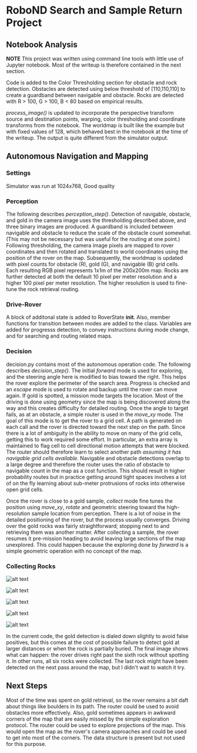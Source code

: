 # RoboND Search and Sample Return Project

## Notebook Analysis

**NOTE**  This project was written using command line tools with little use of Jupyter notebook.  Most of the writeup is therefore contained in the next section.

Code is added to the Color Thresholding section for obstacle and rock detection.  Obstacles are detected using below threshold of [110,110,110] to create a guardband between navigable and obstacle.  Rocks are detected with R > 100, G > 100, B < 80 based on empirical results.

*process_image()* is updated to incorporate the perspective transform source and destination points, warping, color thresholding and coordinate transforms from the notebook.  The worldmap is built like the example but with fixed values of 128, which behaved best in the notebook at the time of the writeup.  The output is quite different from the simulator output.


## Autonomous Navigation and Mapping

### Settings

Simulator was run at 1024x768, Good quality

### Perception

The following describes *perception_step()*.  Detection of navigable, obstacle, and gold in the camera image uses the thresholding described above, and three binary images are produced.  A guardband is included between navigable and obstacle to reduce the scale of the obstacle count somewhat.  (This may not be necessary but was useful for the routing at one point.)  Following thresholding, the camera image pixels are mapped to rover coordinates and then rotated and translated to world coordinates using the position of the rover on the map.  Subsequently, the worldmap is updated with pixel counts for obstacle (R), gold (G), and navigable (B) grid cells.  Each resulting RGB pixel represents 1x1m of the 200x200m map.  Rocks are further detected at both the default 10 pixel per meter resolution and a higher 100 pixel per meter resolution.  The higher resolution is used to fine-tune the rock retrieval routing.

### Drive-Rover

A block of additonal state is added to RoverState __init__.  Also, member functions for transition between modes are added to the class.  Variables are added for progresss detection, to convey instructions during mode change, and for searching and routing related maps.

### Decision

decision.py contains most of the autonomous operation code.  The following describes *decision_step()*.  The initial *forward* mode is used for exploring, and the steering angle here is modified to bias toward the right.  This helps the rover explore the perimeter of the search area.  Progress is checked and an *escape* mode is used to rotate and backup until the rover can move again.  If gold is spotted, a mission mode targets the location.  Most of the driving is done using geometry since the map is being discovered along the way and this creates difficulty for detailed routing.  Once the angle to target fails, as at an obstacle, a simple router is used in the *move_xy* mode.  The goal of this mode is to get the rover to a grid cell.  A path is generated on each call and the rover is directed toward the next step on the path.  Since there is a lot of ambiguity in the ability to move on many of the grid cells, getting this to work required some effort.  In particular, an extra array is maintained to flag cell to cell directional motion attempts that were blocked.  The router should therefore learn to select another path *assuming it has navigable grid cells available.*  Navigable and obstacle detections overlap to a large degree and therefore the router uses the ratio of obstacle to navigable count in the map as a cost function.  This should result in higher probability routes but in practice getting around tight spaces involves a lot of on the fly learning about sub-meter protrusions of rocks into otherwise open grid cells.

Once the rover is close to a gold sample, *collect* mode fine tunes the position using *move_xy*, *rotate* and geometric steering toward the high-resolution sample location from perception.  There is a lot of noise in the detailed positioning of the rover, but the process usually converges.  Driving over the gold rocks was fairly straightforward; stopping next to and retrieving them was another matter.  After collecting a sample, the rover resumes it pre-mission heading to avoid leaving large sections of the map unexplored.  This could happen because the exploring done by *forward* is a simple geometric operation with no concept of the map.

### Collecting Rocks

![alt text](output/rover_2018-04-23_19-21-20.png "Second Rock")

![alt text](output/rover_2018-04-23_19-23-38.png "Third Rock")

![alt text](output/rover_2018-04-23_19-26-39.png "Fourth Rock")

![alt text](output/rover_2018-04-23_19-29-21.png "Five Rocks!")

![alt text](output/rover_2018-04-23_19-30-52.png "Missed the Sixth Rock!")

In the current code, the gold detection is dialed down slightly to avoid false positives, but this comes at the cost of possible failure to detect gold at larger distances or when the rock is partially buried.  The final image shows what can happen:  the rover drives right past the sixth rock without spotting it.  In other runs, all six rocks were collected.  The last rock might have been detected on the next pass around the map, but I didn't wait to watch it try.

## Next Steps

Most of the time was spent on gold retrieval, so the rover remains a bit daft about things like boulders in its path.  The router could be used to avoid obstacles more effectively.  Also, gold sometimes appears in awkward corners of the map that are easily missed by the simple exploration protocol.  The router could be used to explore projections of the map.  This would open the map as the rover's camera approaches and could be used to get into most of the corners.  The data structure is present but not used for this purpose.


 